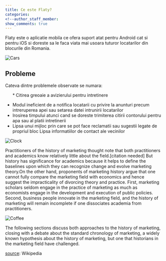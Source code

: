 ```yaml
---
title: Ce este Flaty?
categories:
<!--author_staff_member:
show_comments: true
---
```


Flaty este o aplicatie mobila ce ofera suport atat pentru Android cat si pentru iOS si doreste sa le faca viata mai usoara tuturor locatarilor din blocurile din Romania.

![Cars](https://images.unsplash.com/photo-1464938050520-ef2270bb8ce8?ixlib=rb-0.3.5&amp;ixid=eyJhcHBfaWQiOjEyMDd9&amp;s=ef45ad8b1585797b19623a38b806ea89&amp;auto=format&amp;fit=crop&amp;w=1053&amp;q=80)

## Probleme

Cateva dintre problemele observate se numara:

&nbsp;&nbsp;&nbsp;&nbsp;&nbsp;&nbsp;* Citirea greoaie a avizierului pentru intretinere  
* Modul ineficient de a notifica locatarii cu privire la anunturi precum intreruperea apei sau setarea datei intrunirii locatarilor   
* Irosirea timpului atunci cand se doreste trimiterea citirii contorului pentru apa sau al platii intretinerii     
* Lipsa unui mijloc prin care se pot face reclamatii sau sugestii legate de propriul bloc Lipsa informatiilor de contact ale vecinilor  

![Clock](https://unsplash.it/960/600?image=175)

Practitioners of the history of marketing thought note that both practitioners and academics know relatively little about the field.[citation needed] But history has significance for academics because it helps to define the baselines upon which they can recognize change and evolve marketing theory.On the other hand, proponents of marketing history argue that one cannot fully compare the marketing field with economics and hence suggest the impracticality of divorcing theory and practice. First, marketing scholars seldom engage in the practice of marketing as much as economists engage in the development and execution of public policies. Second, business people innovate in the marketing field, and the history of marketing will remain incomplete if one dissociates academia from practitioners.

![Coffee](https://unsplash.it/960/600?image=766)

The following sections discuss both approaches to the history of marketing, closing with a debate about the standard chronology of marketing, a widely known hypothesis about the history of marketing, but one that historians in the marketing field have challenged.

[source](https://en.wikipedia.org/wiki/History_of_marketing): Wikipedia